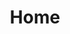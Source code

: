 ---
title: Home
home: true
heroText: Ígor Jacaúna
tagline: Progamador e músico. Não necessariamente nessa ordem
actionText: Acessar blog
actionLink: /blog/
features:
- 
    title: Música
    details: Desde os 6 anos de idade envolvido com música e agora levo como um passatempo
- 
    title: Computação
    details: Desenvolvedor de software e soluções online. Atualmente trabalhando na FPF Tech como Analista de sistemas
footer: © Igor Jacaúna 2019. Feito com VuePress.
---